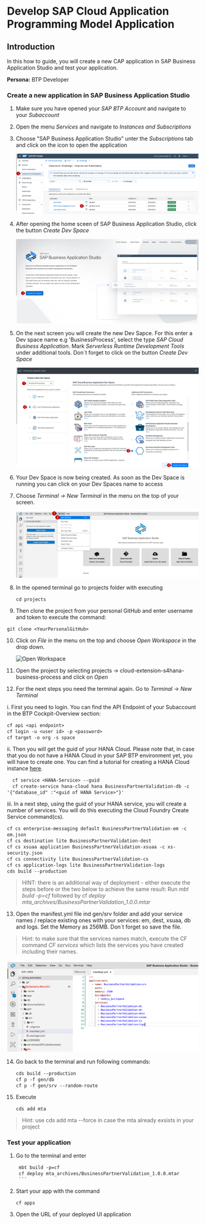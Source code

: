 

# Develop SAP Cloud Application Programming Model Application

## Introduction

In this how to guide, you will create a new CAP application in SAP Business Application Studio and test your application.

**Persona:** BTP Developer

### Create a new application in SAP Business Application Studio

1.	Make sure you have opened your *SAP BTP Account* and navigate to your *Subaccount* 
   
2.	Open the menu *Services* and navigate to *Instances and Subscriptions*
   
3.	Choose "SAP Business Application Studio" unter the *Subscriptions* tab and click on the icon to open the application
     
     ![Open SAP Business Application Studio](./images/dev-cap-app-1.png)
 
4.	 After opening the home sceen of SAP Business Application Studio, click the button *Create Dev Space*

     ![Create Dev Space](./images/dev-cap-app-3.png)
 
5.	On the next screen you will create the new Dev Sapce. For this enter a Dev space name e.g 'BusinessProcess', select the type *SAP Cloud Business Application*. Mark    *Serverless Runtime Development Tools* under additional tools. 
    Don´t forget to click on the button *Create Dev Space*

      ![Configure Dev Space](./images/dev-cap-app-4.png)
      
 
6.	Your Dev Space is now being created. As soon as the Dev Space is running you can click on your Dev Spaces name to  access

7.	Choose *Terminal -> New Terminal* in the menu on the top of your screen.

    ![Open Terminal](./images/dev-cap-app-5.png)
 
8. In the opened terminal go to projects folder with executing
   
   ``` 
   cd projects
   ``` 
 
9.	 Then clone the project from your personal GitHub and enter username and token to execute the command: 
   ``` 
   git clone <YourPersonalGitHub>
   ``` 
 
10.	Click on *File* in the menu on the top and choose *Open Workspace* in the drop down.

    ![Open Workspace](./images/dev-cap-app-7.png)
 
11.	Open the project by selecting projects -> cloud-extension-s4hana-business-process and click on *Open*

 
12.   For the next steps you need the terminal again. Go to *Terminal* -> *New Terminal*
     
   i. First you need to login. You can find the API Endpoint of your Subaccount in the BTP Cockpit-Overview section:
 
    
    cf api <api endpoint>
    cf login -u <user id> -p <password>
    cf target -o org -s space
    
         
   ii. Then you will get the guid of your HANA Cloud. Please note that, in case that you do not have a HANA Cloud in your SAP BTP environment yet, you will have to create one. You can find a tutorial for creating a HANA Cloud instance [here](https://help.sap.com/viewer/db19c7071e5f4101837e23f06e576495/2020_03_QRC/en-US/921f3e46247947779d69b8c85c9b9985.html).
     
  
      cf service <HANA-Service> --guid
      cf create-service hana-cloud hana BusinessPartnerValidation-db -c '{"database_id" :"<guid of HANA Service>"}'
   
            
   
   iii. In a next step, using the guid of your HANA  service, you will create a number of services. You will do this executing the Cloud Foundry Create Service command(cs).
   
     
    cf cs enterprise-messaging default BusinessPartnerValidation-em -c em.json
    cf cs destination lite BusinessPartnerValidation-dest
    cf cs xsuaa application BusinessPartnerValidation-xsuaa -c xs-security.json
    cf cs connectivity lite BusinessPartnerValidation-cs
    cf cs application-logs lite BusinessPartnerValidation-logs
    cds build --production
               
> HINT: there is an additional way of deployment - either execute the steps before or the two below to achieve the same result: Run *mbt build -p=cf* followed by cf *deploy mta_archives/BusinessPartnerValidation_1.0.0.mtar*


13.	 Open the manifest.yml file ind gen/srv folder and add your service names / replace existing ones with your services: em, dest, xsuaa, db and logs. 
Set the Memory as 256MB. Don´t forget so save the file.

> Hint: to make sure that the services names match, execute the CF command *CF services* which lists the services you have created including their names.

 ![Edit manifest](./images/dev-cap-app-12.png)
 
14.	Go back to the terminal and run following commands:

       ```
       cds build --production
       cf p -f gen/db
       cf p -f gen/srv --random-route
       ```
 
15. Execute 
       ```
       cds add mta
       ```
> Hint: use cds add mta --force in case the mta already exsists in your project


### Test your application

1. Go to the terminal and enter 
      ```
       mbt build -p=cf
       cf deploy mta_archives/BusinessPartnerValidation_1.0.0.mtar
       ```
2. Start your app with the command
      ```
      cf apps
      ```
3. Open the URL of your deployed UI application

